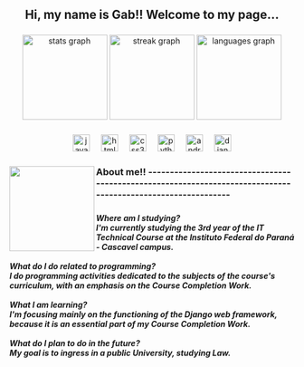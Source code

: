 <h2 align="center">Hi, my name is Gab!! Welcome to my page...</h2>

###

<div align="center">
  <img src="https://github-readme-stats.vercel.app/api?username=helanski&hide_title=false&hide_rank=false&show_icons=true&include_all_commits=true&count_private=true&disable_animations=false&theme=graywhite&locale=en&hide_border=false" height="150" alt="stats graph"  />
  <img src="https://streak-stats.demolab.com?user=helanski&locale=en&mode=daily&theme=graywhite&hide_border=false&border_radius=5" height="150" alt="streak graph"  />
  <img src="https://github-readme-stats.vercel.app/api/top-langs?username=helanski&locale=en&hide_title=false&layout=compact&card_width=320&langs_count=5&theme=graywhite&hide_border=false" height="150" alt="languages graph"  />
</div>

###

<div align="center">
  <img src="https://img.shields.io/badge/JavaScript-F7DF1E?logo=javascript&logoColor=black&style=for-the-badge" height="30" alt="javascript logo"  />
  <img width="12" />
  <img src="https://img.shields.io/badge/HTML5-E34F26?logo=html5&logoColor=white&style=for-the-badge" height="30" alt="html5 logo"  />
  <img width="12" />
  <img src="https://img.shields.io/badge/CSS3-1572B6?logo=css3&logoColor=white&style=for-the-badge" height="30" alt="css3 logo"  />
  <img width="12" />
  <img src="https://img.shields.io/badge/Python-3776AB?logo=python&logoColor=white&style=for-the-badge" height="30" alt="python logo"  />
  <img width="12" />
  <img src="https://img.shields.io/badge/Android Studio-3DDC84?logo=androidstudio&logoColor=black&style=for-the-badge" height="30" alt="androidstudio logo"  />
  <img width="12" />
  <img src="https://img.shields.io/badge/Django-092E20?logo=django&logoColor=white&style=for-the-badge" height="30" alt="django logo"  />
</div>

###

<img align="left" height="150" src="https://avatarfiles.alphacoders.com/376/thumb-1920-376179.png"  />

###

<h3 align="left">About me!! -------------------------------------------------------------------------------------------------------------</h3>

###

<h5 align="left">Where am I studying? <br>I'm currently studying the 3rd year of the IT Technical Course at the Instituto Federal do Paraná - Cascavel campus. <br><br>What do I do related to programming? <br>I do programming activities dedicated to the subjects of the course's curriculum, with an emphasis on the Course Completion Work.<br><br>What I am learning? <br>I'm focusing mainly on the functioning of the Django web framework, because it is an essential part of my Course Completion Work.<br><br>What do I plan to do in the future?<br>My goal is to ingress in a public University, studying Law.</h5>

###
